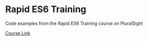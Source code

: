 # Rapid ES6 Training

Code examples from the Rapid ES6 Training course on PluralSight

[Course Link](https://app.pluralsight.com/library/courses/rapid-es6-training/table-of-contents)
